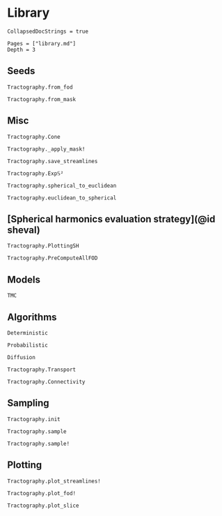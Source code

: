 # Library

```@meta
CollapsedDocStrings = true
```

```@contents
Pages = ["library.md"]
Depth = 3
```

## Seeds

```@docs
Tractography.from_fod
```

```@docs
Tractography.from_mask
```

## Misc

```@docs
Tractography.Cone
```

```@docs
Tractography._apply_mask!
```

```@docs
Tractography.save_streamlines
```

```@docs
Tractography.Exp𝕊²
```

```@docs
Tractography.spherical_to_euclidean
```

```@docs
Tractography.euclidean_to_spherical
```

## [Spherical harmonics evaluation strategy](@id sheval)

```@docs
Tractography.PlottingSH
```

```@docs
Tractography.PreComputeAllFOD
```

## Models

```@docs
TMC
```

## Algorithms

```@docs
Deterministic
```

```@docs
Probabilistic
```

```@docs
Diffusion
```

```@docs
Tractography.Transport
```

```@docs
Tractography.Connectivity
```

## Sampling

```@docs
Tractography.init
```

```@docs
Tractography.sample
```

```@docs
Tractography.sample!
```

## Plotting

```@docs
Tractography.plot_streamlines!
```

```@docs
Tractography.plot_fod!
```

```@docs
Tractography.plot_slice
```

